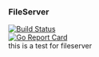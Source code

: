 ### FileServer  
[![Build Status](https://travis-ci.org/manusu/fileserver.svg?branch=master)](https://travis-ci.org/manusu/fileserver)  
[![Go Report Card](https://goreportcard.com/badge/github.com/manusu/fileserver)](https://goreportcard.com/report/github.com/manusu/fileserver)  
this is a test for fileserver
